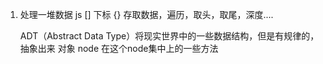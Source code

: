 1. 处理一堆数据
   js [] 下标
   {} 
   存取数据，遍历，取头，取尾，深度....

   ADT（Abstract Data Type）将现实世界中的一些数据结构，但是有规律的，抽象出来
   对象 node 在这个node集中上的一些方法
   